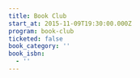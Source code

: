 ```yaml
---
title: Book Club
start_at: 2015-11-09T19:30:00.000Z
program: book-club
ticketed: false
book_category: ''
book_isbn:
  - ''
---
```

